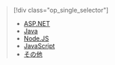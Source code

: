 > [!div class="op_single_selector"]
> * [ASP.NET](../articles/application-insights/app-insights-asp-net.md)
> * [Java](../articles/application-insights/app-insights-java-get-started.md)
> * [Node.JS](../articles/application-insights/app-insights-nodejs.md)
> * [JavaScript](../articles/application-insights/app-insights-javascript.md)
> * [その他](../articles/application-insights/app-insights-platforms.md)
> 
> 

<!---HONumber=AcomDC_0608_2016-->